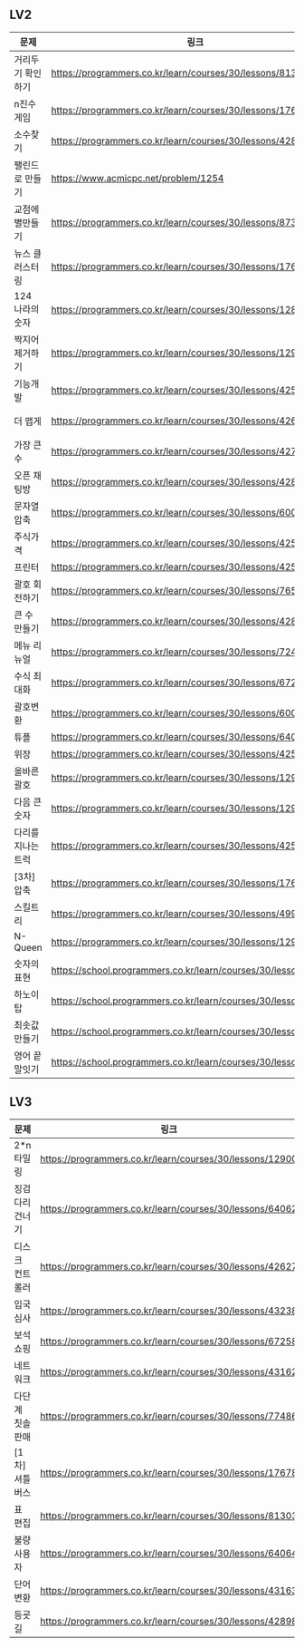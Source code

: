 ## LV2
| 문제 | 링크 | Lv  | Solved? |
| --- | --- | --- | --- |
| 거리두기 확인하기 | https://programmers.co.kr/learn/courses/30/lessons/81302 | LV2 | X |
| n진수 게임 | https://programmers.co.kr/learn/courses/30/lessons/17687 | LV2 | O |
| 소수찾기 | https://programmers.co.kr/learn/courses/30/lessons/42839 | LV2 | O |
| 팰린드로 만들기 | https://www.acmicpc.net/problem/1254 | S1 | O |
| 교점에 별만들기 | https://programmers.co.kr/learn/courses/30/lessons/87377 | LV2 | O |
| 뉴스 클러스터링 | https://programmers.co.kr/learn/courses/30/lessons/17677 | LV2 | O |
| 124 나라의 숫자 | https://programmers.co.kr/learn/courses/30/lessons/12899 | LV2 | |
| 짝지어 제거하기 | https://programmers.co.kr/learn/courses/30/lessons/12973 | LV2 | | 스택 |
| 기능개발 | https://programmers.co.kr/learn/courses/30/lessons/42586 | LV2 | | 우선순위 큐 |
| 더 맵게 | https://programmers.co.kr/learn/courses/30/lessons/42626 | LV2 | 우선순위 큐 |
| 가장 큰 수 | https://programmers.co.kr/learn/courses/30/lessons/42746 | LV2 | | 정렬 | 
| 오픈 채팅방 | https://programmers.co.kr/learn/courses/30/lessons/42888 | LV2 | |  |
| 문자열 압축 | https://programmers.co.kr/learn/courses/30/lessons/60057 | LV2 | | 문자열 |
| 주식가격 | https://programmers.co.kr/learn/courses/30/lessons/42584 | LV2 | O |
| 프린터 | https://programmers.co.kr/learn/courses/30/lessons/42587 | LV2 | O |
| 괄호 회전하기 | https://programmers.co.kr/learn/courses/30/lessons/76502 | LV2 | O |
| 큰 수 만들기 | https://programmers.co.kr/learn/courses/30/lessons/42883 | LV2 | O |
| 메뉴 리뉴얼 | https://programmers.co.kr/learn/courses/30/lessons/72411 | LV2 | O |
| 수식 최대화 | https://programmers.co.kr/learn/courses/30/lessons/67257 | LV2 | O |
| 괄호변환 | https://programmers.co.kr/learn/courses/30/lessons/60058 | LV2 | O |
| 튜플 | https://programmers.co.kr/learn/courses/30/lessons/64065 | LV2 | O |
| 위장 | https://programmers.co.kr/learn/courses/30/lessons/42578 | LV2 | O |
| 올바른 괄호 | https://programmers.co.kr/learn/courses/30/lessons/12909 | LV2 | O |
| 다음 큰 숫자 | https://programmers.co.kr/learn/courses/30/lessons/12911 | LV2 | O |
| 다리를 지나는 트럭 | https://programmers.co.kr/learn/courses/30/lessons/42583 | LV2 | X |
| [3차] 압축 | https://programmers.co.kr/learn/courses/30/lessons/17684 | LV2 | O |
| 스킬트리 | https://programmers.co.kr/learn/courses/30/lessons/49993 | LV2 | O |
| N-Queen | https://programmers.co.kr/learn/courses/30/lessons/12952 | LV2 | O |
| 숫자의 표현 | https://school.programmers.co.kr/learn/courses/30/lessons/12924 | LV2 | O |
| 하노이 탑 | https://school.programmers.co.kr/learn/courses/30/lessons/12946 | LV2 | O |
| 최솟값 만들기 | https://school.programmers.co.kr/learn/courses/30/lessons/12941 | LV2 | O |
| 영어 끝말잇기 | https://school.programmers.co.kr/learn/courses/30/lessons/12981 | LV2 | O |



## LV3
| 문제 | 링크 | Lv  | Solved? |
| --- | --- | --- | --- |
| 2*n 타일링 | https://programmers.co.kr/learn/courses/30/lessons/12900 | L3 | O |
| 징검다리 건너기 | https://programmers.co.kr/learn/courses/30/lessons/64062 | L3 | X |
| 디스크 컨트롤러 | https://programmers.co.kr/learn/courses/30/lessons/42627 | LV3 | | 우선순위 큐 |
| 입국심사 | https://programmers.co.kr/learn/courses/30/lessons/43238 | LV3 | | 이분탐색 |
| 보석쇼핑 | https://programmers.co.kr/learn/courses/30/lessons/67258 | LV3 | | 큐 |
| 네트워크 | https://programmers.co.kr/learn/courses/30/lessons/43162 | LV3 | O |
| 다단계 칫솔 판매 | https://programmers.co.kr/learn/courses/30/lessons/77486 | LV3 | O |
| [1차] 셔틀버스 | https://programmers.co.kr/learn/courses/30/lessons/17678 | LV3 | O |
| 표 편집 | https://programmers.co.kr/learn/courses/30/lessons/81303 | LV3 | X |
| 불량 사용자 | https://programmers.co.kr/learn/courses/30/lessons/64064 | LV3 | O |
| 단어 변환 | https://programmers.co.kr/learn/courses/30/lessons/43163 | LV3 | O |
| 등굣길 | https://programmers.co.kr/learn/courses/30/lessons/42898 | LV3 | O |

